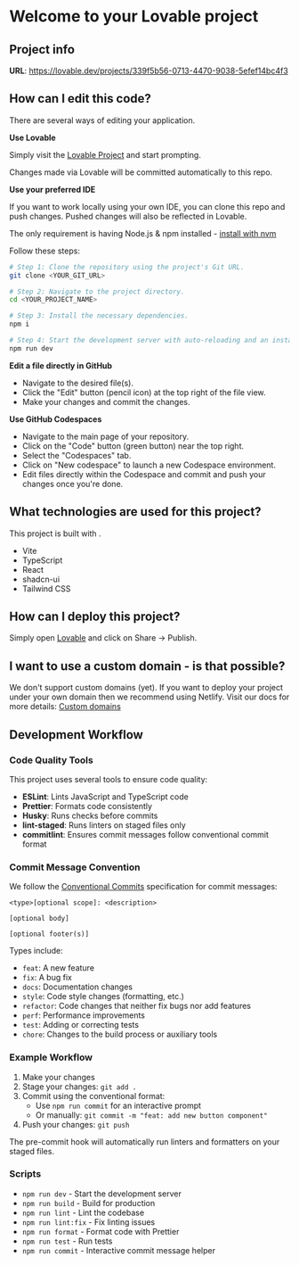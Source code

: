 # Welcome to your Lovable project

## Project info

**URL**: https://lovable.dev/projects/339f5b56-0713-4470-9038-5efef14bc4f3

## How can I edit this code?

There are several ways of editing your application.

**Use Lovable**

Simply visit the [Lovable Project](https://lovable.dev/projects/339f5b56-0713-4470-9038-5efef14bc4f3) and start prompting.

Changes made via Lovable will be committed automatically to this repo.

**Use your preferred IDE**

If you want to work locally using your own IDE, you can clone this repo and push changes. Pushed changes will also be reflected in Lovable.

The only requirement is having Node.js & npm installed - [install with nvm](https://github.com/nvm-sh/nvm#installing-and-updating)

Follow these steps:

```sh
# Step 1: Clone the repository using the project's Git URL.
git clone <YOUR_GIT_URL>

# Step 2: Navigate to the project directory.
cd <YOUR_PROJECT_NAME>

# Step 3: Install the necessary dependencies.
npm i

# Step 4: Start the development server with auto-reloading and an instant preview.
npm run dev
```

**Edit a file directly in GitHub**

- Navigate to the desired file(s).
- Click the "Edit" button (pencil icon) at the top right of the file view.
- Make your changes and commit the changes.

**Use GitHub Codespaces**

- Navigate to the main page of your repository.
- Click on the "Code" button (green button) near the top right.
- Select the "Codespaces" tab.
- Click on "New codespace" to launch a new Codespace environment.
- Edit files directly within the Codespace and commit and push your changes once you're done.

## What technologies are used for this project?

This project is built with .

- Vite
- TypeScript
- React
- shadcn-ui
- Tailwind CSS

## How can I deploy this project?

Simply open [Lovable](https://lovable.dev/projects/339f5b56-0713-4470-9038-5efef14bc4f3) and click on Share -> Publish.

## I want to use a custom domain - is that possible?

We don't support custom domains (yet). If you want to deploy your project under your own domain then we recommend using Netlify. Visit our docs for more details: [Custom domains](https://docs.lovable.dev/tips-tricks/custom-domain/)

## Development Workflow

### Code Quality Tools

This project uses several tools to ensure code quality:

- **ESLint**: Lints JavaScript and TypeScript code
- **Prettier**: Formats code consistently
- **Husky**: Runs checks before commits
- **lint-staged**: Runs linters on staged files only
- **commitlint**: Ensures commit messages follow conventional commit format

### Commit Message Convention

We follow the [Conventional Commits](https://www.conventionalcommits.org/) specification for commit messages:

```
<type>[optional scope]: <description>

[optional body]

[optional footer(s)]
```

Types include:

- `feat`: A new feature
- `fix`: A bug fix
- `docs`: Documentation changes
- `style`: Code style changes (formatting, etc.)
- `refactor`: Code changes that neither fix bugs nor add features
- `perf`: Performance improvements
- `test`: Adding or correcting tests
- `chore`: Changes to the build process or auxiliary tools

### Example Workflow

1. Make your changes
2. Stage your changes: `git add .`
3. Commit using the conventional format:
   - Use `npm run commit` for an interactive prompt
   - Or manually: `git commit -m "feat: add new button component"`
4. Push your changes: `git push`

The pre-commit hook will automatically run linters and formatters on your staged files.

### Scripts

- `npm run dev` - Start the development server
- `npm run build` - Build for production
- `npm run lint` - Lint the codebase
- `npm run lint:fix` - Fix linting issues
- `npm run format` - Format code with Prettier
- `npm run test` - Run tests
- `npm run commit` - Interactive commit message helper
